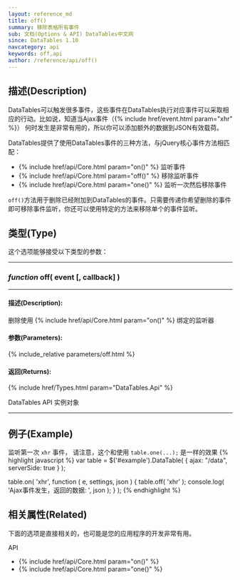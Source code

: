 ```yaml
---
layout: reference_md
title: off()
summary: 移除表格所有事件
sub: 文档(Options & API) DataTables中文网
since: DataTables 1.10
navcategory: api
keywords: off,api
author: /reference/api/off()
---
```



## 描述(Description)

DataTables可以触发很多事件，这些事件在DataTables执行对应事件可以采取相应的行动。比如说，知道当Ajax事件（{% include href/event.html param="xhr" %}）
何时发生是非常有用的，所以你可以添加额外的数据到JSON有效载荷。

DataTables提供了使用DataTables事件的三种方法，与jQuery核心事件方法相匹配：

- {% include href/api/Core.html param="on()" %} 监听事件
- {% include href/api/Core.html param="off()" %} 移除监听事件
- {% include href/api/Core.html param="one()" %} 监听一次然后移除事件


`off()`方法用于删除已经附加到DataTables的事件。只需要传递你希望删除的事件即可移除事件监听，你还可以使用特定的方法来移除单个的事件监听。


## 类型(Type)
这个选项能够接受以下类型的参数：


---
    
### _function_ **off( event [, callback] )**   

---


#### 描述(Description):

删除使用 {% include href/api/Core.html param="on()" %} 绑定的监听器
     
#### 参数(Parameters):
{% include_relative parameters/off.html %}

#### 返回(Returns):

{% include href/Types.html param="DataTables.Api" %}

DataTables API 实例对象


--- 
    
## 例子(Example)

监听第一次 `xhr` 事件， 请注意，这个和使用 `table.one(...);` 是一样的效果
{% highlight javascript %}
var table = $('#example').DataTable( {
    ajax: "/data",
    serverSide: true
} );
 
table.on( 'xhr', function ( e, settings, json ) {
    table.off( 'xhr' );
    console.log( 'Ajax事件发生，返回的数据: ', json );
} );
{% endhighlight %}



## 相关属性(Related)
下面的选项是直接相关的，也可能是您的应用程序的开发非常有用。

API

- {% include href/api/Core.html param="on()" %}
- {% include href/api/Core.html param="one()" %}

